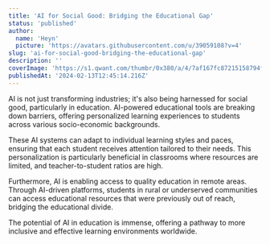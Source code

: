 ```yaml
---
title: 'AI for Social Good: Bridging the Educational Gap'
status: 'published'
author:
  name: 'Heyn'
  picture: 'https://avatars.githubusercontent.com/u/39059108?v=4'
slug: 'ai-for-social-good-bridging-the-educational-gap'
description: ''
coverImage: 'https://s1.qwant.com/thumbr/0x380/a/4/7af167fc87215158794f8090ad0e2c668b56920dfb37459cbf0124e69bc462/pictures-10-2.jpg?u=http%3A%2F%2Fwww.dumpaday.com%2Fwp-content%2Fuploads%2F2019%2F12%2Fpictures-10-2.jpg&q=0&b=1&p=0&a=0'
publishedAt: '2024-02-13T12:45:14.216Z'
---
```


AI is not just transforming industries; it's also being harnessed for social good, particularly in education. AI-powered educational tools are breaking down barriers, offering personalized learning experiences to students across various socio-economic backgrounds.

These AI systems can adapt to individual learning styles and paces, ensuring that each student receives attention tailored to their needs. This personalization is particularly beneficial in classrooms where resources are limited, and teacher-to-student ratios are high.

Furthermore, AI is enabling access to quality education in remote areas. Through AI-driven platforms, students in rural or underserved communities can access educational resources that were previously out of reach, bridging the educational divide.

The potential of AI in education is immense, offering a pathway to more inclusive and effective learning environments worldwide.